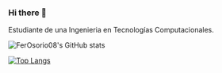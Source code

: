 ### Hi there 👋


Estudiante de una Ingenieria en Tecnologías Computacionales. 
<!-- [![FerOsorio08's GitHub stats](https://github-readme-stats.vercel.app/api?username=FerOsorio08)](https://github.com/anuraghazra/github-readme-stats)
 -->

![FerOsorio08's GitHub stats](https://github-readme-stats.vercel.app/api?username=FerOsorio08&show_icons=true&theme=shades-of-purple)

[![Top Langs](https://github-readme-stats.vercel.app/api/top-langs/?username=FerOsorio08&show_icons=true&theme=shades-of-purple)](https://github.com/FerOsorio08/github-readme-stats)
